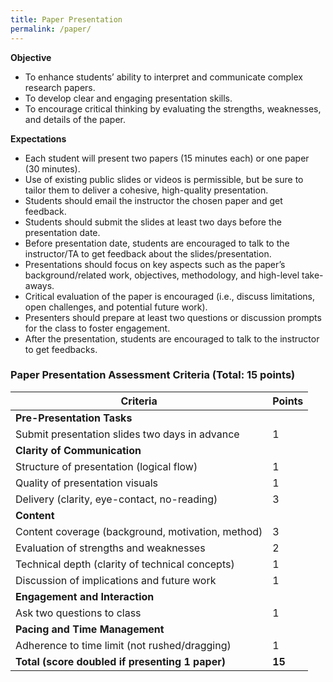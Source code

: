 ```yaml
---
title: Paper Presentation
permalink: /paper/
---
```


**Objective**  

- To enhance students’ ability to interpret and communicate complex research papers.  
- To develop clear and engaging presentation skills.  
- To encourage critical thinking by evaluating the strengths, weaknesses, and details of the paper.

**Expectations**  

- Each student will present two papers (15 minutes each) or one paper (30 minutes).  
- Use of existing public slides or videos is permissible, but be sure to tailor them to deliver a cohesive, high-quality presentation.  
- Students should email the instructor the chosen paper and get feedback.
- Students should submit the slides at least two days before the presentation date. 
- Before presentation date, students are encouraged to talk to the instructor/TA to get feedback about the slides/presentation.
- Presentations should focus on key aspects such as the paper’s background/related work, objectives, methodology, and high-level take-aways.  
- Critical evaluation of the paper is encouraged (i.e., discuss limitations, open challenges, and potential future work).  
- Presenters should prepare at least two questions or discussion prompts for the class to foster engagement.
- After the presentation, students are encouraged to talk to the instructor to get feedbacks.


### Paper Presentation Assessment Criteria (Total: 15 points)

| Criteria                                      | Points |  
|----------------------------------------------|-------------|  
| **Pre-Presentation Tasks**                   |             |  
| Submit presentation slides two days in advance | 1    |  
| **Clarity of Communication**                 |             |  
| Structure of presentation (logical flow)     | 1     |  
| Quality of presentation visuals              | 1   |  
| Delivery (clarity, eye-contact, no-reading)  | 3     |  
| **Content**                                  |             |  
| Content coverage (background, motivation, method) | 3    |  
| Evaluation of strengths and weaknesses        | 2     |  
| Technical depth (clarity of technical concepts) | 1     |  
| Discussion of implications and future work    | 1      |  
| **Engagement and Interaction**               |             |  
| Ask two questions to class                   | 1      |  
| **Pacing and Time Management**               |             |  
| Adherence to time limit (not rushed/dragging)| 1   |  
| **Total (score doubled if presenting 1 paper)**                      | **15**  |  

